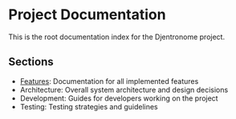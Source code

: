 # Project Documentation

This is the root documentation index for the Djentronome project.

## Sections

* [Features](./features/features.index.md): Documentation for all implemented features
* Architecture: Overall system architecture and design decisions
* Development: Guides for developers working on the project
* Testing: Testing strategies and guidelines 